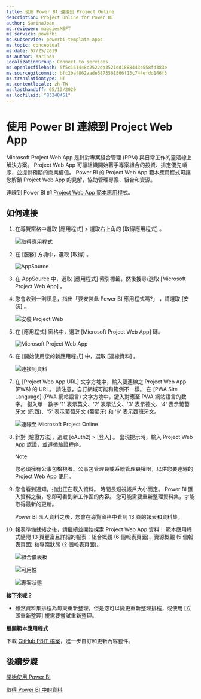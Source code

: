 ```yaml
---
title: 使用 Power BI 連接到 Project Online
description: Project Online for Power BI
author: SarinaJoan
ms.reviewer: maggiesMSFT
ms.service: powerbi
ms.subservice: powerbi-template-apps
ms.topic: conceptual
ms.date: 07/25/2019
ms.author: sarinas
LocalizationGroup: Connect to services
ms.openlocfilehash: 5f5c161448c2522da3521dd1888443e558fd383e
ms.sourcegitcommit: bfc2baf862aade6873501566f13c744efdd146f3
ms.translationtype: HT
ms.contentlocale: zh-TW
ms.lasthandoff: 05/13/2020
ms.locfileid: "83348451"
---
```

# <a name="connect-to-project-web-app-with-power-bi"></a>使用 Power BI 連線到 Project Web App
Microsoft Project Web App 是針對專案組合管理 (PPM) 與日常工作的靈活線上解決方案。 Project Web App 可讓組織開始著手專案組合的投資、排定優先順序，並提供預期的商業價值。 Power BI 的 Project Web App 範本應用程式可讓您解鎖 Project Web App 的見解，協助管理專案、組合和資源。

連線到 Power BI 的 [Project Web App 範本應用程式](https://appsource.microsoft.com/product/power-bi/pbi_msprojectonline.pbi-microsoftprojectwebapp)。

## <a name="how-to-connect"></a>如何連接

1. 在導覽窗格中選取 [應用程式]  > 選取右上角的 [取得應用程式]  。

    ![取得應用程式](media/service-connect-to-project-online/GetApps.png)

2. 在 [服務]  方塊中，選取 [取得]  。
   
   ![AppSource](media/service-connect-to-project-online/AppSource.png)
3. 在 AppSource 中，選取 [應用程式]  索引標籤，然後搜尋/選取 [Microsoft Project Web App]  。
   
4. 您會收到一則訊息，指出「要安裝此 Power BI 應用程式嗎?」  ，請選取 [安裝]  。 

   ![安裝 Project Web](media/service-connect-to-project-online/ProjectTile.png)
5. 在 [應用程式]  窗格中，選取 [Microsoft Project Web App]  磚。 
   
   ![Microsoft Project Web App](media/service-connect-to-project-online/getstarted.png)
6. 在 [開始使用您的新應用程式]  中，選取 [連線資料]  。
   
   ![連接到資料](media/service-connect-to-project-online/mproject.png)
7. 在 [Project Web App URL]  文字方塊中，輸入要連線之 Project Web App (PWA) 的 URL。  請注意，自訂網域可能和範例不一樣。 在 [PWA Site Language] \(PWA 網站語言\)  文字方塊中，鍵入對應至 PWA 網站語言的數字。 鍵入單一數字 '1' 表示英文、'2' 表示法文、'3' 表示德文、'4' 表示葡萄牙文 (巴西)、'5' 表示葡萄牙文 (葡萄牙) 和 '6' 表示西班牙文。 
   
   ![連線至 Microsoft Project Online](media/service-connect-to-project-online/params.png)
8. 針對 [驗證方法]，選取 [oAuth2]  \> [登入]  。 出現提示時，輸入 Project Web App 認證，並遵循驗證程序。

    > [!NOTE]
    > 您必須擁有公事包檢視者、公事包管理員或系統管理員權限，以供您要連線的 Project Web App 使用。

9. 您會看到通知，指出正在載入資料。 時間長短視帳戶大小而定。 Power BI 匯入資料之後，您即可看到新工作區的內容。 您可能需要重新整理資料集，才能取得最新的更新。 

    Power BI 匯入資料之後，您會在導覽窗格中看到 13 頁的報表和資料集。 

10. 報表準備就緒之後，請繼續並開始探索 Project Web App 資料！ 範本應用程式隨附 13 頁豐富且詳細的報表：組合概觀 (6 個報表頁面)、資源概觀 (5 個報表頁面) 和專案狀態 (2 個報表頁面)。 

    ![組合儀表板](media/service-connect-to-project-online/report1.png)
   
    ![可用性](media/service-connect-to-project-online/report3.png)
   
    ![專案狀態](media/service-connect-to-project-online/report2.png)

**接下來呢？**

* 雖然資料集排程為每天重新整理，但是您可以變更重新整理排程，或使用 [立即重新整理]  視需要嘗試重新整理。

**展開範本應用程式**

下載 [GitHub PBIT 檔案](https://github.com/OfficeDev/Project-Power-BI-Content-Packs)，進一步自訂和更新內容套件。

## <a name="next-steps"></a>後續步驟
[開始使用 Power BI](../fundamentals/service-get-started.md)

[取得 Power BI 中的資料](service-get-data.md)
